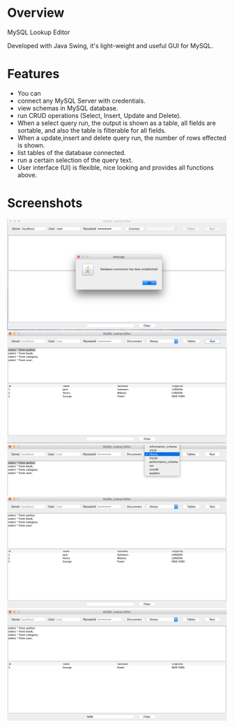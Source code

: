 # Overview
MySQL Lookup Editor

Developed with Java Swing, it's light-weight and useful GUI for MySQL.

# Features
-	You can
  - connect any MySQL Server with credentials.
  - view schemas in MySQL database.
  -	run CRUD operations (Select, Insert, Update and Delete).
  -	When a select query run, the output is shown as a table, all fields are sortable, and also the table is filterable for all     fields.
  -	When a update,insert and delete query run, the number of rows effected is shown.
  -	list tables of the database connected.
  -	run a certain selection of the query text.
  -	User interface (UI) is flexible, nice looking and provides all functions above.
  
 # Screenshots

![alt text](https://github.com/yspolat/mysql-lookup-editor/blob/master/images/1.png?raw=true)
![alt text](https://github.com/yspolat/mysql-lookup-editor/blob/master/images/2.png?raw=true)
![alt text](https://github.com/yspolat/mysql-lookup-editor/blob/master/images/3.png?raw=true)
![alt text](https://github.com/yspolat/mysql-lookup-editor/blob/master/images/4.png?raw=true)
![alt text](https://github.com/yspolat/mysql-lookup-editor/blob/master/images/5.png?raw=true)
